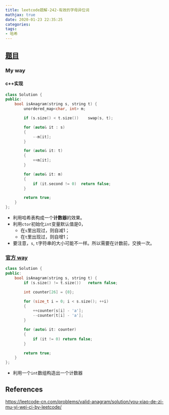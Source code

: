 ```yaml
---
title: leetcode题解-242-有效的字母异位词
mathjax: true
date: 2020-01-23 22:35:25
categories:
tags:
- 哈希
---
```


## [题目](https://leetcode-cn.com/problems/valid-anagram/)

### My way

#### c++实现

```C++
class Solution {
public:
    bool isAnagram(string s, string t) {
        unordered_map<char, int> m;

        if (s.size() < t.size())    swap(s, t);

        for (auto& it : s)
        {
            --m[it];
        }

        for (auto& it: t)
        {
            ++m[it];
        }

        for (auto& it: m)
        {
            if (it.second != 0)  return false;
        }

        return true;
    }
};
```

- 利用哈希表构成一个**计数器**的效果。
- 利用`ctor`初始化`int`变量默认值是0，
  - 在`s`里出现过，则自减1；
  - 在`t`里出现过，则自增1；
- 要注意，`s`, `t`字符串的大小可能不一样。所以需要在计数前，交换一次。



### [官方 way](https://leetcode-cn.com/problems/valid-anagram/solution/you-xiao-de-zi-mu-yi-wei-ci-by-leetcode/)

```C++
class Solution {
public:
    bool isAnagram(string s, string t) {
        if (s.size() != t.size())   return false;

        int counter[26] = {0};

        for (size_t i = 0; i < s.size(); ++i)
        {
            ++counter[s[i] - 'a'];
            --counter[t[i] - 'a'];
        }

        for (auto& it: counter)
        {
            if (it != 0) return false;
        }

        return true;
    }
};
```

- 利用一个`int`数组构造出一个计数器



## References

https://leetcode-cn.com/problems/valid-anagram/solution/you-xiao-de-zi-mu-yi-wei-ci-by-leetcode/